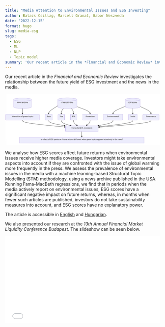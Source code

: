 ```yaml
---
title: "Media Attention to Environmental Issues and ESG Investing"
author: Balazs Csillag, Marcell Granat, Gabor Neszveda
date: '2022-12-15'
format: hugo
slug: media-esg
tags: 
  - ESG
  - ML
  - NLP
  - Topic model
summary: 'Our recent article in the *Financial and Economic Review* investigates the relationship between the future return of ESG investment and the news in the media.'
---
```




Our recent article in the *Financial and Economic Review* investigates the relationship between the future yield of ESG investment and the news in the media.

<img src="index_files/figure-html/mermaid.png" width="1002" />

We analyse how ESG scores affect future returns when environmental issues receive higher media coverage. Investors might take environmental aspects into account if they are confronted with the issue of global warming more frequently in the press. We assess the prevalence of environmental issues in the media with a machine learning-based Structural Topic Modelling (STM) methodology, using a news archive published in the USA. Running Fama-MacBeth regressions, we find that in periods when the media actively report on environmental issues, ESG scores have a significant negative impact on future returns, whereas, in months when fewer such articles are published, investors do not take sustainability measures into account, and ESG scores have no explanatory power.

<style type="text/css">
.container {
  position: relative;
  width: 100%;
  overflow: hidden;
  padding-top: 56.25%; /* 16:9 Aspect Ratio */
}

.responsive-iframe {
  position: absolute;
  top: 0;
  left: 0;
  bottom: 0;
  right: 0;
  width: 100%;
  height: 100%;
  border: none;
}
</style>

The article is accessible in [English](https://en-hitelintezetiszemle.mnb.hu/letoltes/fer-21-4-st5-csillag-granat-neszveda.pdf) and [Hungarian](https://hitelintezetiszemle.mnb.hu/letoltes/hsz-21-4-t5-csillag-granat-neszveda.pdf).

We also presented our research at the *13th Annual Financial Market Liquidity Conference Budapest*. The slideshow can be seen below.

<div class="container">

<iframe class="responsive-iframe" src="index_files/Green_finance_beamer.pdf"></iframe>

</div>
